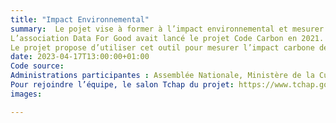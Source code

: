 ```yaml
---
title: "Impact Environnemental"
summary:  Le pojet vise à former à l’impact environnemental et mesurer celui des projets 10%.
L’association Data For Good avait lancé le projet Code Carbon en 2021. C’est un projet crée au Canada par un des pères fondateurs du deep learning, Yoshua Bengio pour mesurer l’impact des entrainements de machine learning.
Le projet propose d’utiliser cet outil pour mesurer l’impact carbone des projets 10% et, pourquoi pas ensuite le proposer pour mesurer l’impact carbone des projets publics. Le projet sera accompagné par une formation sur l’impact environnemental.
date: 2023-04-17T13:00:00+01:00
Code source: 
Administrations participantes : Assemblée Nationale, Ministère de la Culture.
Pour rejoindre l’équipe, le salon Tchap du projet: https://www.tchap.gouv.fr/#/room/!PrssmkQrqmsWVFkKqS:agent.finances.tchap.gouv.fr
images: 

---
```



